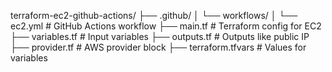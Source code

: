 terraform-ec2-github-actions/
├── .github/
│   └── workflows/
│       └── ec2.yml           # GitHub Actions workflow
├── main.tf                   # Terraform config for EC2
├── variables.tf              # Input variables
├── outputs.tf                # Outputs like public IP
├── provider.tf               # AWS provider block
├── terraform.tfvars          # Values for variables
